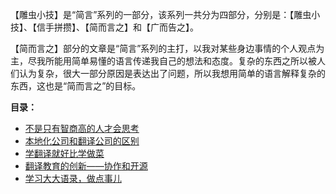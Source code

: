 【雕虫小技】是“简言”系列的一部分，该系列一共分为四部分，分别是：【雕虫小技】、【信手拼攒】、【简而言之】和【广而告之】。

【简而言之】部分的文章是“简言”系列的主打，以我对某些身边事情的个人观点为主，尽我所能用简单易懂的语言传递我自己的想法和态度。复杂的东西之所以被人们认为复杂，很大一部分原因是表达出了问题，所以我想用简单的语言解释复杂的东西，这也是“简而言之”的目标。

**目录：**

   * [不是只有智商高的人才会思考](PlainTalks/Jianeryanzhi/1.md)
   * [本地化公司和翻译公司的区别](PlainTalks/Jianeryanzhi/2.md)
   * [学翻译就好比学做菜](PlainTalks/Jianeryanzhi/3.md)
   * [翻译教育的创新——协作和开源](PlainTalks/Jianeryanzhi/4.md)
   * [学习大大语录，做点事儿](PlainTalks/Jianeryanzhi/5.md)